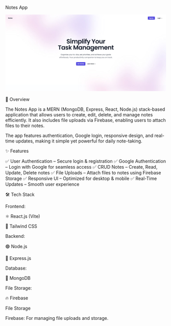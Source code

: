 Notes App

![App Screenshot](assets/front-page.JPG)

📌 Overview

The Notes App is a MERN (MongoDB, Express, React, Node.js) stack-based application that allows users to create, edit, delete, and manage notes efficiently.
It also includes file uploads via Firebase, enabling users to attach files to their notes.

The app features authentication, Google login, responsive design, and real-time updates, making it simple yet powerful for daily note-taking.

✨ Features

✅ User Authentication – Secure login & registration
✅ Google Authentication – Login with Google for seamless access
✅ CRUD Notes – Create, Read, Update, Delete notes
✅ File Uploads – Attach files to notes using Firebase Storage
✅ Responsive UI – Optimized for desktop & mobile
✅ Real-Time Updates – Smooth user experience

🛠 Tech Stack

Frontend:

⚛️ React.js (Vite)

🎨 Tailwind CSS

Backend:

🟢 Node.js

🚏 Express.js

Database:

🍃 MongoDB

File Storage:

🔥 Firebase


File Storage

Firebase: For managing file uploads and storage.
